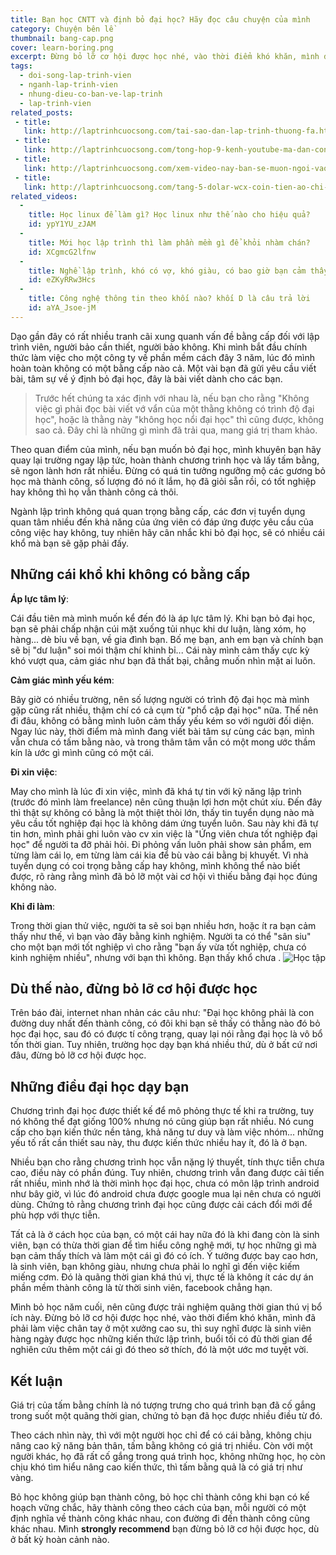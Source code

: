 ```yaml
---
title: Bạn học CNTT và định bỏ đại học? Hãy đọc câu chuyện của mình
category: Chuyện bên lề
thumbnail: bang-cap.png
cover: learn-boring.png
excerpt: Đừng bỏ lỡ cơ hội được học nhé, vào thời điểm khó khăn, mình đã phải làm việc chân tay ở một xưởng cao su, thì suy nghĩ được là sinh viên hàng ngày được học những kiến thức lập trình, buổi tối có đủ thời gian để nghiên cứu thêm một cái gì đó theo sở thích, đó là một ước mơ tuyệt vời.
tags:
  - doi-song-lap-trinh-vien
  - nganh-lap-trinh-vien
  - nhung-dieu-co-ban-ve-lap-trinh
  - lap-trinh-vien
related_posts:
 - title: 
   link: http://laptrinhcuocsong.com/tai-sao-dan-lap-trinh-thuong-fa.html
 - title: 
   link: http://laptrinhcuocsong.com/tong-hop-9-kenh-youtube-ma-dan-cong-nghe-nen-theo-doi.html
 - title: 
   link: http://laptrinhcuocsong.com/xem-video-nay-ban-se-muon-ngoi-vao-va-lap-trinh-ngay-lap-tuc.html
 - title: 
   link: http://laptrinhcuocsong.com/tang-5-dolar-wcx-coin-tien-ao-chi-dung-sau-bitcoin.html
related_videos:
  -
    title: Học linux để làm gì? Học linux như thế nào cho hiệu quả?
    id: ypY1YU_zJAM
  -
    title: Mới học lập trình thì làm phần mềm gì để khỏi nhàm chán?
    id: XCgmcG2lfnw
  -
    title: Nghề lập trình, khó có vợ, khó giàu, có bao giờ bạn cảm thấy chán nản
    id: eZKyRRw3Hcs
  -
    title: Công nghệ thông tin theo khối nào? khối D là câu trả lời
    id: aYA_Jsoe-jM
---
```


Dạo gần đây có rất nhiều tranh cãi xung quanh vấn đề bằng cấp đối với lập trình viên, người bảo cần thiết, người bảo không. Khi mình bắt đầu chính thức làm việc cho một công ty về phần mềm cách đây 3 năm, lúc đó mình hoàn toàn không có một bằng cấp nào cả. Một vài bạn đã gửi yêu cầu viết bài, tâm sự về ý định bỏ đại học, đây là bài viết dành cho các bạn.

> Trước hết chúng ta xác định với nhau là, nếu bạn cho rằng "Không việc gì phải đọc bài viết vớ vẩn của một thằng không có trình độ đại học", hoặc là thằng này "không học nổi đại học" thì cũng được, không sao cả. Đây chỉ là những gì mình đã trải qua, mang giá trị tham khảo.

Theo quan điểm của mình, nếu bạn muốn bỏ đại học, mình khuyên bạn hãy quay lại trường ngay lập tức, hoàn thành chương trình học và lấy tấm bằng, sẽ ngon lành hơn rất nhiều. Đừng có quá tin tưởng ngưỡng mộ các gương bỏ học mà thành công, số lượng đó nó ít lắm, họ đã giỏi sẵn rồi, có tốt nghiệp hay không thì họ vẫn thành công cả thôi.

Ngành lập trình không quá quan trọng bằng cấp, các đơn vị tuyển dụng quan tâm nhiều đến khả năng của ứng viên có đáp ứng được yêu cầu của công việc hay không, tuy nhiên hãy cân nhắc khi bỏ đại học, sẽ có nhiều cái khổ mà bạn sẽ gặp phải đấy.

## Những cái khổ khi không có bằng cấp

**Áp lực tâm lý**:

Cái đầu tiên mà mình muốn kể đến đó là áp lực tâm lý. Khi bạn bỏ đại học, bạn sẽ phải chấp nhận cúi mặt xuống tủi nhục khi dư luận, làng xóm, họ hàng... dè bỉu về bạn, về gia đình bạn. Bố mẹ bạn, anh em bạn và chính bạn sẽ bị "dư luận" soi mói thậm chí khinh bỉ... Cái này mình cảm thấy cực kỳ khó vượt qua, cảm giác như bạn đã thất bại, chẳng muốn nhìn mặt ai luôn.

**Cảm giác mình yếu kém**:

Bây giờ có nhiều trường, nên số lượng người có trình độ đại học mà mình gặp cũng rất nhiều, thậm chí có cả cụm từ "phổ cập đại học" nữa. Thế nên đi đâu, không có bằng mình luôn cảm thấy yếu kém so với người đối diện. Ngay lúc này, thời điểm mà mình đang viết bài tâm sự cùng các bạn, mình vẫn chưa có tấm bằng nào, và trong thâm tâm vẫn có một mong ước thầm kín là ước gì mình cũng có một cái.

**Đi xin việc**:

May cho mình là lúc đi xin việc, mình đã khá tự tin với kỹ năng lập trình (trước đó mình làm freelance) nên cũng thuận lợi hơn một chút xíu. Đến đây thì thật sự không có bằng là một thiệt thòi lớn, thấy tin tuyển dụng nào mà yêu cầu tốt nghiệp đại học là không dám ứng tuyển luôn. Sau này khi đã tự tin hơn, mình phải ghi luôn vào cv xin việc là "Ứng viên chưa tốt nghiệp đại học" để người ta đỡ phải hỏi. Đi phỏng vấn luôn phải show sản phẩm, em từng làm cái lọ, em từng làm cái kia để bù vào cái bằng bị khuyết. Vì nhà tuyển dụng có coi trọng bằng cấp hay không, mình không thể nào biết được, rõ ràng rằng mình đã bỏ lỡ một vài cơ hội vì thiếu bằng đại học đúng không nào.

**Khi đi làm**:

Trong thời gian thử việc, người ta sẽ soi bạn nhiều hơn, hoặc ít ra bạn cảm thấy như thế, vì bạn vào đây bằng kinh nghiệm. Người ta có thể "sân siu" cho một bạn mới tốt nghiệp vì cho rằng "bạn ấy vừa tốt nghiệp, chưa có kinh nghiệm nhiều", nhưng với bạn thì không. Bạn thấy khổ chưa
.
![Học tập](images/learn-boring.png)

## Dù thế nào, đừng bỏ lỡ cơ hội được học

Trên báo đài, internet nhan nhản các câu như: "Đại học không phải là con đường duy nhất đến thành công, có đôi khi bạn sẽ thấy có thằng nào đó bỏ học đại học, sau đó có được tí công trạng, quay lại nói rằng đại học là vô bổ tốn thời gian. Tuy nhiên, trường học dạy bạn khá nhiều thứ, dù ở bất cứ nơi đâu, đừng bỏ lỡ cơ hội được học.

## Những điều đại học dạy bạn

Chương trình đại học được thiết kế để mô phỏng thực tế khi ra trường, tuy nó không thể đạt giống 100% nhưng nó cũng giúp bạn rất nhiều. Nó cung cấp cho bạn kiến thức nền tảng, khả năng tư duy và làm việc nhóm... những yếu tố rất cần thiết sau này, thu được kiến thức nhiều hay ít, đó là ở bạn.

Nhiều bạn cho rằng chương trình học vẫn nặng lý thuyết, tính thực tiễn chưa cao, điều này có phần đúng. Tuy nhiên, chương trình vẫn đang được cải tiến rất nhiều, mình nhớ là thời mình học đại học, chưa có môn lập trình android như bây giờ, vì lúc đó android chưa được google mua lại nên chưa có người dùng. Chứng tỏ rằng chương trình đại học cũng được cải cách đổi mới để phù hợp với thực tiễn.

Tất cả là ở cách học của bạn, có một cái hay nữa đó là khi đang còn là sinh viên, bạn có thừa thời gian để tìm hiểu công nghệ mới, tự học những gì mà bạn cảm thấy thích và làm một cái gì đó có ích. Ý tưởng được bay cao hơn, là sinh viên, bạn không giàu, nhưng chưa phải lo nghĩ gì đến việc kiếm miếng cơm. Đó là quãng thời gian khá thú vị, thực tế là không ít các dự án phần mềm thành công là từ thời sinh viên, facebook chẳng hạn.

Mình bỏ học năm cuối, nên cũng được trải nghiệm quãng thời gian thú vị bổ ích này. Đừng bỏ lỡ cơ hội được học nhé, vào thời điểm khó khăn, mình đã phải làm việc chân tay ở một xưởng cao su, thì suy nghĩ được là sinh viên hàng ngày được học những kiến thức lập trình, buổi tối có đủ thời gian để nghiên cứu thêm một cái gì đó theo sở thích, đó là một ước mơ tuyệt vời.

## Kết luận

Giá trị của tấm bằng chính là nó tượng trưng cho quá trình bạn đã cố gắng trong suốt một quãng thời gian, chứng tỏ bạn đã học được nhiều điều từ đó.

Theo cách nhìn này, thì với một người học chỉ để có cái bằng, không chịu nâng cao kỹ năng bản thân, tấm bằng không có giá trị nhiều. Còn với một người khác, họ đã rất cố gắng trong quá trình học, không những học, họ còn chịu khó tìm hiểu nâng cao kiến thức, thì tấm bằng quả là có giá trị như vàng.

Bỏ học không giúp bạn thành công, bỏ học chỉ thành công khi bạn có kế hoạch vững chắc, hãy thành công theo cách của bạn, mỗi người có một định nghĩa về thành công khác nhau, con đường đi đến thành công cũng khác nhau. Mình **strongly recommend** bạn đừng bỏ lỡ cơ hội được học, dù ở bất kỳ hoàn cảnh nào.
